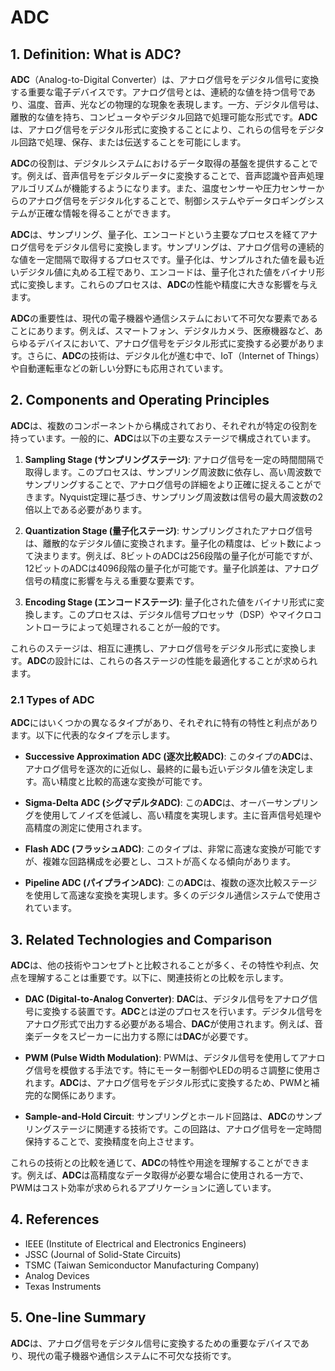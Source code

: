 # ADC

## 1. Definition: What is **ADC**?
**ADC**（Analog-to-Digital Converter）は、アナログ信号をデジタル信号に変換する重要な電子デバイスです。アナログ信号とは、連続的な値を持つ信号であり、温度、音声、光などの物理的な現象を表現します。一方、デジタル信号は、離散的な値を持ち、コンピュータやデジタル回路で処理可能な形式です。**ADC**は、アナログ信号をデジタル形式に変換することにより、これらの信号をデジタル回路で処理、保存、または伝送することを可能にします。

**ADC**の役割は、デジタルシステムにおけるデータ取得の基盤を提供することです。例えば、音声信号をデジタルデータに変換することで、音声認識や音声処理アルゴリズムが機能するようになります。また、温度センサーや圧力センサーからのアナログ信号をデジタル化することで、制御システムやデータロギングシステムが正確な情報を得ることができます。

**ADC**は、サンプリング、量子化、エンコードという主要なプロセスを経てアナログ信号をデジタル信号に変換します。サンプリングは、アナログ信号の連続的な値を一定間隔で取得するプロセスです。量子化は、サンプルされた値を最も近いデジタル値に丸める工程であり、エンコードは、量子化された値をバイナリ形式に変換します。これらのプロセスは、**ADC**の性能や精度に大きな影響を与えます。

**ADC**の重要性は、現代の電子機器や通信システムにおいて不可欠な要素であることにあります。例えば、スマートフォン、デジタルカメラ、医療機器など、あらゆるデバイスにおいて、アナログ信号をデジタル形式に変換する必要があります。さらに、**ADC**の技術は、デジタル化が進む中で、IoT（Internet of Things）や自動運転車などの新しい分野にも応用されています。

## 2. Components and Operating Principles
**ADC**は、複数のコンポーネントから構成されており、それぞれが特定の役割を持っています。一般的に、**ADC**は以下の主要なステージで構成されています。

1. **Sampling Stage (サンプリングステージ)**: アナログ信号を一定の時間間隔で取得します。このプロセスは、サンプリング周波数に依存し、高い周波数でサンプリングすることで、アナログ信号の詳細をより正確に捉えることができます。Nyquist定理に基づき、サンプリング周波数は信号の最大周波数の2倍以上である必要があります。

2. **Quantization Stage (量子化ステージ)**: サンプリングされたアナログ信号は、離散的なデジタル値に変換されます。量子化の精度は、ビット数によって決まります。例えば、8ビットのADCは256段階の量子化が可能ですが、12ビットのADCは4096段階の量子化が可能です。量子化誤差は、アナログ信号の精度に影響を与える重要な要素です。

3. **Encoding Stage (エンコードステージ)**: 量子化された値をバイナリ形式に変換します。このプロセスは、デジタル信号プロセッサ（DSP）やマイクロコントローラによって処理されることが一般的です。

これらのステージは、相互に連携し、アナログ信号をデジタル形式に変換します。**ADC**の設計には、これらの各ステージの性能を最適化することが求められます。

### 2.1 Types of ADC
**ADC**にはいくつかの異なるタイプがあり、それぞれに特有の特性と利点があります。以下に代表的なタイプを示します。

- **Successive Approximation ADC (逐次比較ADC)**: このタイプの**ADC**は、アナログ信号を逐次的に近似し、最終的に最も近いデジタル値を決定します。高い精度と比較的高速な変換が可能です。

- **Sigma-Delta ADC (シグマデルタADC)**: この**ADC**は、オーバーサンプリングを使用してノイズを低減し、高い精度を実現します。主に音声信号処理や高精度の測定に使用されます。

- **Flash ADC (フラッシュADC)**: このタイプは、非常に高速な変換が可能ですが、複雑な回路構成を必要とし、コストが高くなる傾向があります。

- **Pipeline ADC (パイプラインADC)**: この**ADC**は、複数の逐次比較ステージを使用して高速な変換を実現します。多くのデジタル通信システムで使用されています。

## 3. Related Technologies and Comparison
**ADC**は、他の技術やコンセプトと比較されることが多く、その特性や利点、欠点を理解することは重要です。以下に、関連技術との比較を示します。

- **DAC (Digital-to-Analog Converter)**: **DAC**は、デジタル信号をアナログ信号に変換する装置です。**ADC**とは逆のプロセスを行います。デジタル信号をアナログ形式で出力する必要がある場合、**DAC**が使用されます。例えば、音楽データをスピーカーに出力する際には**DAC**が必要です。

- **PWM (Pulse Width Modulation)**: PWMは、デジタル信号を使用してアナログ信号を模倣する手法です。特にモーター制御やLEDの明るさ調整に使用されます。**ADC**は、アナログ信号をデジタル形式に変換するため、PWMと補完的な関係にあります。

- **Sample-and-Hold Circuit**: サンプリングとホールド回路は、**ADC**のサンプリングステージに関連する技術です。この回路は、アナログ信号を一定時間保持することで、変換精度を向上させます。

これらの技術との比較を通じて、**ADC**の特性や用途を理解することができます。例えば、**ADC**は高精度なデータ取得が必要な場合に使用される一方で、PWMはコスト効率が求められるアプリケーションに適しています。

## 4. References
- IEEE (Institute of Electrical and Electronics Engineers)
- JSSC (Journal of Solid-State Circuits)
- TSMC (Taiwan Semiconductor Manufacturing Company)
- Analog Devices
- Texas Instruments

## 5. One-line Summary
**ADC**は、アナログ信号をデジタル信号に変換するための重要なデバイスであり、現代の電子機器や通信システムに不可欠な技術です。